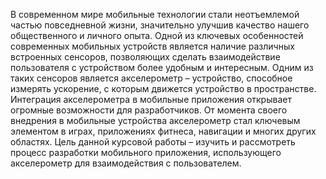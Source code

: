 В современном мире мобильные технологии стали неотъемлемой частью повседневной жизни, значительно улучшив качество нашего общественного и личного опыта. Одной из ключевых особенностей современных мобильных устройств является наличие различных встроенных сенсоров, позволяющих сделать взаимодействие пользователя с устройством более удобным и интересным.
Одним из таких сенсоров является акселерометр – устройство, способное измерять ускорение, с которым движется устройство в пространстве. Интеграция акселерометра в мобильные приложения открывает огромные возможности для разработчиков. От момента своего внедрения в мобильные устройства акселерометр стал ключевым элементом в играх, приложениях фитнеса, навигации и многих других областях.
Цель данной курсовой работы – изучить и рассмотреть процесс разработки мобильного приложения, использующего акселерометр для взаимодействия с пользователем. 
